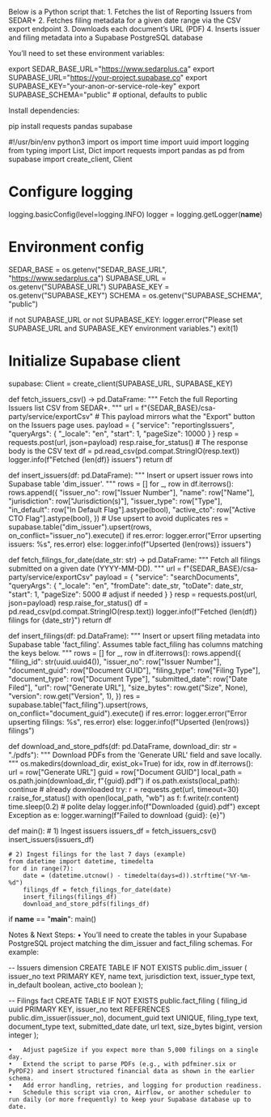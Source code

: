Below is a Python script that:
	1.	Fetches the list of Reporting Issuers from SEDAR+
	2.	Fetches filing metadata for a given date range via the CSV export endpoint
	3.	Downloads each document’s URL (PDF)
	4.	Inserts issuer and filing metadata into a Supabase PostgreSQL database

You’ll need to set these environment variables:

export SEDAR_BASE_URL="https://www.sedarplus.ca"
export SUPABASE_URL="https://your-project.supabase.co"
export SUPABASE_KEY="your-anon-or-service-role-key"
export SUPABASE_SCHEMA="public"           # optional, defaults to public

Install dependencies:

pip install requests pandas supabase

#!/usr/bin/env python3
import os
import time
import uuid
import logging
from typing import List, Dict
import requests
import pandas as pd
from supabase import create_client, Client

# Configure logging
logging.basicConfig(level=logging.INFO)
logger = logging.getLogger(__name__)

# Environment config
SEDAR_BASE = os.getenv("SEDAR_BASE_URL", "https://www.sedarplus.ca")
SUPABASE_URL = os.getenv("SUPABASE_URL")
SUPABASE_KEY = os.getenv("SUPABASE_KEY")
SCHEMA = os.getenv("SUPABASE_SCHEMA", "public")

if not SUPABASE_URL or not SUPABASE_KEY:
    logger.error("Please set SUPABASE_URL and SUPABASE_KEY environment variables.")
    exit(1)

# Initialize Supabase client
supabase: Client = create_client(SUPABASE_URL, SUPABASE_KEY)

def fetch_issuers_csv() -> pd.DataFrame:
    """
    Fetch the full Reporting Issuers list CSV from SEDAR+.
    """
    url = f"{SEDAR_BASE}/csa-party/service/exportCsv"
    # This payload mirrors what the "Export" button on the Issuers page uses.
    payload = {
        "service": "reportingIssuers",
        "queryArgs": {
            "_locale": "en",
            "start": 1,
            "pageSize": 10000
        }
    }
    resp = requests.post(url, json=payload)
    resp.raise_for_status()
    # The response body is the CSV text
    df = pd.read_csv(pd.compat.StringIO(resp.text))
    logger.info(f"Fetched {len(df)} issuers")
    return df

def insert_issuers(df: pd.DataFrame):
    """
    Insert or upsert issuer rows into Supabase table 'dim_issuer'.
    """
    rows = []
    for _, row in df.iterrows():
        rows.append({
            "issuer_no": row["Issuer Number"],
            "name": row["Name"],
            "jurisdiction": row["Jurisdiction(s)"],
            "issuer_type": row["Type"],
            "in_default": row["In Default Flag"].astype(bool),
            "active_cto": row["Active CTO Flag"].astype(bool),
        })
    # Use upsert to avoid duplicates
    res = supabase.table("dim_issuer").upsert(rows, on_conflict="issuer_no").execute()
    if res.error:
        logger.error("Error upserting issuers: %s", res.error)
    else:
        logger.info(f"Upserted {len(rows)} issuers")

def fetch_filings_for_date(date_str: str) -> pd.DataFrame:
    """
    Fetch all filings submitted on a given date (YYYY-MM-DD).
    """
    url = f"{SEDAR_BASE}/csa-party/service/exportCsv"
    payload = {
        "service": "searchDocuments",
        "queryArgs": {
            "_locale": "en",
            "fromDate": date_str,
            "toDate": date_str,
            "start": 1,
            "pageSize": 5000  # adjust if needed
        }
    }
    resp = requests.post(url, json=payload)
    resp.raise_for_status()
    df = pd.read_csv(pd.compat.StringIO(resp.text))
    logger.info(f"Fetched {len(df)} filings for {date_str}")
    return df

def insert_filings(df: pd.DataFrame):
    """
    Insert or upsert filing metadata into Supabase table 'fact_filing'.
    Assumes table fact_filing has columns matching the keys below.
    """
    rows = []
    for _, row in df.iterrows():
        rows.append({
            "filing_id": str(uuid.uuid4()),
            "issuer_no": row["Issuer Number"],
            "document_guid": row["Document GUID"],
            "filing_type": row["Filing Type"],
            "document_type": row["Document Type"],
            "submitted_date": row["Date Filed"],
            "url": row["Generate URL"],
            "size_bytes": row.get("Size", None),
            "version": row.get("Version", 1),
        })
    res = supabase.table("fact_filing").upsert(rows, on_conflict="document_guid").execute()
    if res.error:
        logger.error("Error upserting filings: %s", res.error)
    else:
        logger.info(f"Upserted {len(rows)} filings")

def download_and_store_pdfs(df: pd.DataFrame, download_dir: str = "./pdfs"):
    """
    Download PDFs from the 'Generate URL' field and save locally.
    """
    os.makedirs(download_dir, exist_ok=True)
    for idx, row in df.iterrows():
        url = row["Generate URL"]
        guid = row["Document GUID"]
        local_path = os.path.join(download_dir, f"{guid}.pdf")
        if os.path.exists(local_path):
            continue  # already downloaded
        try:
            r = requests.get(url, timeout=30)
            r.raise_for_status()
            with open(local_path, "wb") as f:
                f.write(r.content)
            time.sleep(0.2)  # polite delay
            logger.info(f"Downloaded {guid}.pdf")
        except Exception as e:
            logger.warning(f"Failed to download {guid}: {e}")

def main():
    # 1) Ingest issuers
    issuers_df = fetch_issuers_csv()
    insert_issuers(issuers_df)

    # 2) Ingest filings for the last 7 days (example)
    from datetime import datetime, timedelta
    for d in range(7):
        date = (datetime.utcnow() - timedelta(days=d)).strftime("%Y-%m-%d")
        filings_df = fetch_filings_for_date(date)
        insert_filings(filings_df)
        download_and_store_pdfs(filings_df)

if __name__ == "__main__":
    main()

Notes & Next Steps:
	•	You’ll need to create the tables in your Supabase PostgreSQL project matching the dim_issuer and fact_filing schemas. For example:

-- Issuers dimension
CREATE TABLE IF NOT EXISTS public.dim_issuer (
  issuer_no text PRIMARY KEY,
  name text,
  jurisdiction text,
  issuer_type text,
  in_default boolean,
  active_cto boolean
);

-- Filings fact
CREATE TABLE IF NOT EXISTS public.fact_filing (
  filing_id uuid PRIMARY KEY,
  issuer_no text REFERENCES public.dim_issuer(issuer_no),
  document_guid text UNIQUE,
  filing_type text,
  document_type text,
  submitted_date date,
  url text,
  size_bytes bigint,
  version integer
);


	•	Adjust pageSize if you expect more than 5,000 filings on a single day.
	•	Extend the script to parse PDFs (e.g., with pdfminer.six or PyPDF2) and insert structured financial data as shown in the earlier schema.
	•	Add error handling, retries, and logging for production readiness.
	•	Schedule this script via cron, Airflow, or another scheduler to run daily (or more frequently) to keep your Supabase database up to date.